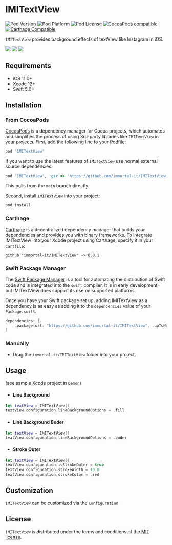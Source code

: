 # IMITextView

![Pod Version](https://img.shields.io/cocoapods/v/IMITextView.svg?style=flat)
![Pod Platform](https://img.shields.io/cocoapods/p/IMITextView.svg?style=flat)
![Pod License](https://img.shields.io/cocoapods/l/IMITextView.svg?style=flat)
[![CocoaPods compatible](https://img.shields.io/badge/CocoaPods-compatible-green.svg?style=flat)](https://cocoapods.org)
[![Carthage Compatible](https://img.shields.io/badge/Carthage-compatible-4BC51D.svg?style=flat)](https://github.com/Carthage/Carthage)

`IMITextView`  provides background effects of textView like Instagram in iOS.

<img src="https://github.com/immortal-it/IMITextView/tree/main/Images/demon001.png">
<img src="https://github.com/immortal-it/IMITextView/tree/main/Images/demon002.png">
<img src="https://github.com/immortal-it/IMITextView/tree/main/Images/demon003.png">

## Requirements

- iOS 11.0+
- Xcode 12+
- Swift 5.0+

## Installation

### From CocoaPods

[CocoaPods](http://cocoapods.org) is a dependency manager for Cocoa projects, which automates and simplifies the process of using 3rd-party libraries like `IMITextView` in your projects. First, add the following line to your [Podfile](http://guides.cocoapods.org/using/using-cocoapods.html):

```ruby
pod 'IMITextView'
```

If you want to use the latest features of `IMITextView` use normal external source dependencies.

```ruby
pod 'IMITextView', :git => 'https://github.com/immortal-it/IMITextView.git'
```

This pulls from the `main` branch directly.

Second, install `IMITextView` into your project:

```ruby
pod install
```

### Carthage

[Carthage](https://github.com/Carthage/Carthage) is a decentralized dependency manager that builds your dependencies and provides you with binary frameworks. To integrate IMITextView into your Xcode project using Carthage, specify it in your `Cartfile`:

```ogdl
github "immortal-it/IMITextView" ~> 0.0.1
```

### Swift Package Manager

The [Swift Package Manager](https://swift.org/package-manager/) is a tool for automating the distribution of Swift code and is integrated into the `swift` compiler. It is in early development, but IMITextView does support its use on supported platforms.

Once you have your Swift package set up, adding IMITextView as a dependency is as easy as adding it to the `dependencies` value of your `Package.swift`.

```swift
dependencies: [
    .package(url: "https://github.com/immortal-it/IMITextView", .upToNextMajor(from: "0.0.1"))
]
```

### Manually

* Drag the `immortal-it/IMITextView` folder into your project.

## Usage

(see sample Xcode project in `Demon`)
  
- #### Line Background
```swift
let textView = IMITextView()
textView.configuration.lineBackgroundOptions = .fill
```
- #### Line Background Boder
```swift
let textView = IMITextView()
textView.configuration.lineBackgroundOptions = .boder
```

- #### Stroke Outer
```swift
let textView = IMITextView()
textView.configuration.isStrokeOuter = true
textView.configuration.strokeWidth = 10.0
textView.configuration.strokeColor = .red
```

## Customization

`IMITextView` can be customized via the `Configuration`

## License

`IMITextView` is distributed under the terms and conditions of the [MIT license](https://github.com/immortal-it/IMITextView/LICENSE).

